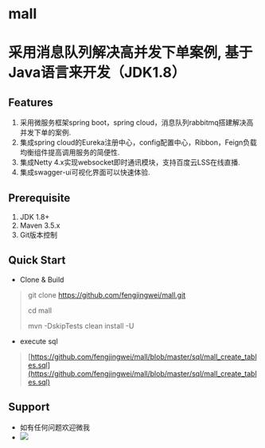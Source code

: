 # mall
# 采用消息队列解决高并发下单案例, 基于Java语言来开发（JDK1.8） #

## Features ##
1. 采用微服务框架spring boot，spring cloud，消息队列rabbitmq搭建解决高并发下单的案例.
2. 集成spring cloud的Eureka注册中心，config配置中心，Ribbon，Feign负载均衡组件提高调用服务的简便性.
3. 集成Netty 4.x实现websocket即时通讯模块，支持百度云LSS在线直播.
4. 集成swagger-ui可视化界面可以快速体验.

## Prerequisite ##
1. JDK 1.8+
2. Maven 3.5.x
3. Git版本控制

## Quick Start ##
- Clone & Build
> git clone https://github.com/fengjingwei/mall.git
> 
> cd mall
> 
> mvn -DskipTests clean install -U

- execute sql
>  [https://github.com/fengjingwei/mall/blob/master/sql/mall_create_tables.sql](https://github.com/fengjingwei/mall/blob/master/sql/mall_create_tables.sql)

## Support ##
- 如有任何问题欢迎微我
- ![](https://i.imgur.com/8HEEH6x.jpg)
